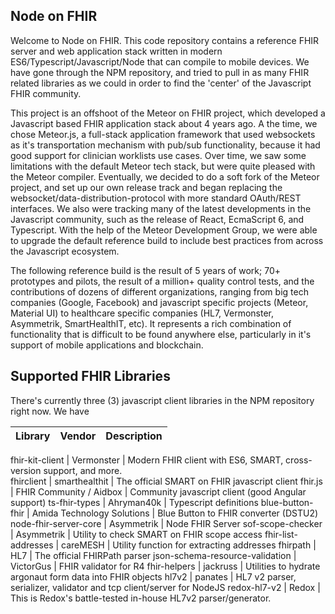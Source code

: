 ## Node on FHIR  

Welcome to Node on FHIR.  This code repository contains a reference FHIR server and web application stack written in modern ES6/Typescript/Javascript/Node that can compile to mobile devices.  We have gone through the NPM repository, and tried to pull in as many FHIR related libraries as we could in order to find the 'center' of the Javascript FHIR community.  

This project is an offshoot of the Meteor on FHIR project, which developed a Javascript based FHIR application stack about 4 years ago.  A the time, we chose Meteor.js, a full-stack application framework that used websockets as it's transportation mechanism with pub/sub functionality, because it had good support for clinician worklists use cases.  Over time, we saw some limitations with the default Meteor tech stack, but were quite pleased with the Meteor compiler.  Eventually, we decided to do a soft fork of the Meteor project, and set up our own release track and began replacing the websocket/data-distribution-protocol with more standard OAuth/REST interfaces.  We also were tracking many of the latest developments in the Javascript community, such as the release of React, EcmaScript 6, and Typescript.  With the help of the Meteor Development Group, we were able to upgrade the default reference build to include best practices from across the Javascript ecosystem.   

The following reference build is the result of 5 years of work; 70+ prototypes and pilots, the result of a million+ quality control tests, and the contributions of dozens of different organizations, ranging from big tech companies (Google, Facebook) and javascript specific projects (Meteor, Material UI) to healthcare specific companies (HL7, Vermonster, Asymmetrik, SmartHealthIT, etc).   It represents a rich combination of functionality that is difficult to be found anywhere else, particularly in it's support of mobile applications and blockchain.  


## Supported FHIR Libraries  

There's currently three (3) javascript client libraries in the NPM repository right now.  We have 

Library           | Vendor        | Description 
----------------- | ------------- | -------------

fhir-kit-client         | Vermonster                  | Modern FHIR client with ES6, SMART, cross-version support, and more.  
fhirclient              | smarthealthit               | The official SMART on FHIR javascript client
fhir.js                 | FHIR Community / Aidbox     | Community javascript client (good Angular support)
ts-fhir-types           | Ahryman40k                  | Typescript definitions 
blue-button-fhir        | Amida Technology Solutions  | Blue Button to FHIR converter (DSTU2)
node-fhir-server-core   | Asymmetrik        | Node FHIR Server
sof-scope-checker       | Asymmetrik        | Utility to check SMART on FHIR scope access
fhir-list-addresses     | careMESH          | Utility function for extracting addresses
fhirpath                | HL7               | The official FHIRPath parser
json-schema-resource-validation | VictorGus | FHIR validator for R4
fhir-helpers                    | jackruss  | Utilities to hydrate argonaut form data into FHIR objects
hl7v2                           | panates   | HL7 v2 parser, serializer, validator and tcp client/server for NodeJS
redox-hl7-v2                    | Redox     | This is Redox's battle-tested in-house HL7v2 parser/generator.

